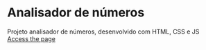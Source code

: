 # Analisador de números
Projeto analisador de números, desenvolvido com HTML, CSS e JS
<br>
<a href="https://alexeigh596.github.io/analisador_numeros/">Access the page</a>
